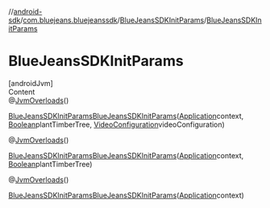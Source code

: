 //[android-sdk](../../../index.md)/[com.bluejeans.bluejeanssdk](../index.md)/[BlueJeansSDKInitParams](index.md)/[BlueJeansSDKInitParams](-blue-jeans-s-d-k-init-params.md)



# BlueJeansSDKInitParams  
[androidJvm]  
Content  
@[JvmOverloads](https://kotlinlang.org/api/latest/jvm/stdlib/kotlin.jvm/-jvm-overloads/index.html)()  
  
[BlueJeansSDKInitParams](index.md)[BlueJeansSDKInitParams](-blue-jeans-s-d-k-init-params.md)([Application](https://developer.android.com/reference/kotlin/android/app/Application.html)context, [Boolean](https://developer.android.com/reference/kotlin/java/lang/Boolean.html)plantTimberTree, [VideoConfiguration](../-video-configuration/index.md)videoConfiguration)  
  
@[JvmOverloads](https://kotlinlang.org/api/latest/jvm/stdlib/kotlin.jvm/-jvm-overloads/index.html)()  
  
[BlueJeansSDKInitParams](index.md)[BlueJeansSDKInitParams](-blue-jeans-s-d-k-init-params.md)([Application](https://developer.android.com/reference/kotlin/android/app/Application.html)context, [Boolean](https://developer.android.com/reference/kotlin/java/lang/Boolean.html)plantTimberTree)  
  
@[JvmOverloads](https://kotlinlang.org/api/latest/jvm/stdlib/kotlin.jvm/-jvm-overloads/index.html)()  
  
[BlueJeansSDKInitParams](index.md)[BlueJeansSDKInitParams](-blue-jeans-s-d-k-init-params.md)([Application](https://developer.android.com/reference/kotlin/android/app/Application.html)context)  
  



